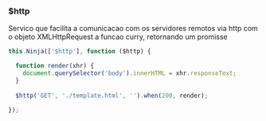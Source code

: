 ### $http

Servico que facilita a comunicacao com os servidores remotos via http com o objeto XMLHttpRequest a funcao curry, retornando um promisse

```javascript
this.Ninja(['$http'], function ($http) {

  function render(xhr) {
    document.querySelector('body').innerHTML = xhr.responseText;
  }
  
  $http('GET', './template.html', '').when(200, render);
  
});
```
